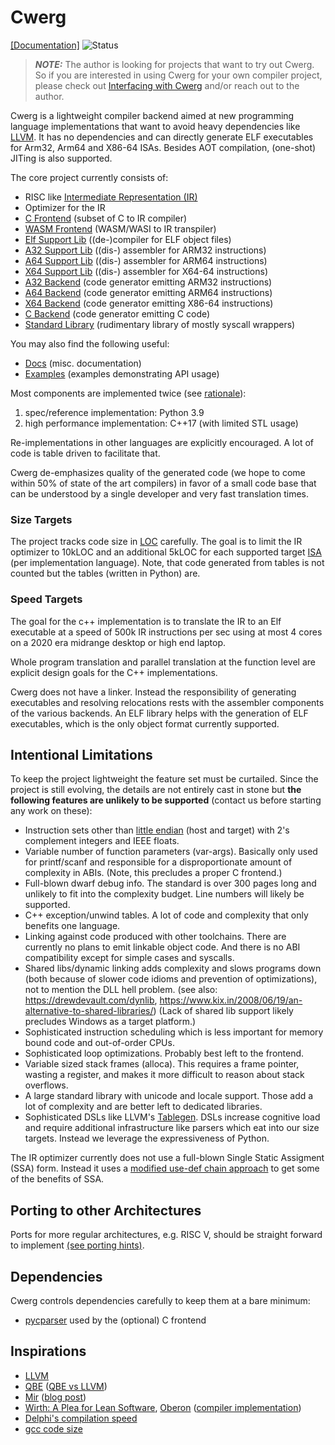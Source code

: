# Cwerg

[[Documentation]](Docs/) ![Status](../../workflows/cwerg-tests/badge.svg)

> **_NOTE:_**  The author is looking for projects that want to try out Cwerg. 
> So if you are interested in using Cwerg for your own compiler
> project, please check out [Interfacing with Cwerg](Docs/interfacing_with_cwerg.md)
> and/or reach out to the author.

Cwerg is a lightweight compiler backend aimed at new programming 
language implementations that want to avoid heavy dependencies like
[LLVM](https://llvm.org). It has no dependencies and can directly generate
ELF executables for Arm32, Arm64 and X86-64 ISAs.
Besides AOT compilation, (one-shot) JITing is also supported.

The core project currently consists of:

* RISC like [Intermediate Representation (IR)](Docs/opcodes.md) 
* Optimizer for the IR
* [C Frontend](FrontEndC/)  (subset of C to IR compiler)
* [WASM Frontend](FrontEndWASM/) (WASM/WASI to IR transpiler)
* [Elf Support Lib](Elf/)   ((de-)compiler for ELF object files)
* [A32 Support Lib](CpuA32/) ((dis-) assembler for ARM32 instructions)
* [A64 Support Lib](CpuA64/) ((dis-) assembler for ARM64 instructions)
* [X64 Support Lib](CpuX64/) ((dis-) assembler for X64-64 instructions)
* [A32 Backend](CodeGenA32/) (code generator emitting ARM32 instructions)
* [A64 Backend](CodeGenA64/) (code generator emitting ARM64 instructions)
* [X64 Backend](CodeGenX64/) (code generator emitting X86-64 instructions)
* [C Backend](CodeGenC/) (code generator emitting C code)
* [Standard Library](StdLib/) (rudimentary library of mostly syscall wrappers)

You may also find the following useful:
* [Docs](Docs/) (misc. documentation)
* [Examples](Examples/) (examples demonstrating API usage)

Most components are implemented twice (see [rationale](Docs/why_python.md)):
1. spec/reference implementation: Python 3.9
2. high performance implementation: C++17 (with limited STL usage)

Re-implementations in other languages are explicitly encouraged. A lot of
code is table driven to facilitate that.

Cwerg de-emphasizes quality of the generated code (we hope to come within 50%
of state of the art  compilers) in favor of a small code base that can be
understood by a single developer and very fast translation times.

### Size Targets

The project tracks code size in [LOC](CLOC.txt) carefully. The goal is to limit 
the IR optimizer to 10kLOC and an additional 5kLOC for each supported target 
[ISA](https://en.wikipedia.org/wiki/Instruction_set_architecture) 
(per implementation language).
Note, that code generated from tables is not counted but the tables (written in Python) are.

### Speed Targets

The goal for the c++ implementation is to translate the IR to an Elf executable at a speed of 
500k IR instructions per sec using at most 4 cores on a 2020 era midrange desktop or high end laptop.

Whole program translation and parallel translation at the function level are 
explicit design goals for the C++ implementations.

Cwerg does not have a linker. Instead the responsibility of 
generating executables and resolving relocations rests with the assembler
components of the various backends. An ELF library helps with the generation of
ELF executables, which is the only object format currently supported.

## Intentional Limitations

To keep the project lightweight the feature set must be curtailed.
Since the project is still evolving, the details are not entirely cast in stone but 
**the following features are unlikely to be supported** (contact us before starting 
any work on these):

* Instruction sets other than [little endian](https://en.wikipedia.org/wiki/Comparison_of_instruction_set_architectures) (host and target) with 2's complement integers and IEEE floats.
* Variable number of function parameters (var-args). Basically only used for
  printf/scanf and responsible for a disproportionate amount of complexity in 
  ABIs. (Note, this precludes a proper C frontend.)
* Full-blown dwarf debug info. The standard is over 300 pages long and unlikely
  to fit into the complexity budget. Line numbers will likely be supported.
* C++ exception/unwind tables. A lot of code and complexity that only benefits one language.
* Linking against code produced with other toolchains. There are currently no plans
  to emit linkable object code. And there is no ABI compatibility except for simple cases and syscalls. 
* Shared libs/dynamic linking adds complexity and slows programs down (both because
  of slower code idioms and prevention of optimizations), not
  to mention the DLL hell problem. (see also: https://drewdevault.com/dynlib, 
  https://www.kix.in/2008/06/19/an-alternative-to-shared-libraries/)
  (Lack of shared lib support likely precludes Windows as a target platform.) 
* Sophisticated instruction scheduling which is less important for memory 
  bound code and out-of-order CPUs.
* Sophisticated loop optimizations. Probably best left to the frontend.
* Variable sized stack frames (alloca). This requires a frame pointer, wasting a register,
  and makes it more difficult to reason about stack overflows.
* A large standard library with unicode and locale support. Those add a lot of 
  complexity and are better left to dedicated libraries.
* Sophisticated DSLs like LLVM's [Tablegen](https://llvm.org/docs/TableGen/).
  DSLs increase cognitive load and require additional infrastructure like parsers 
  which eat into our size targets. Instead we leverage the expressiveness of Python.
 

The IR optimizer currently does not use a full-blown Single Static Assigment
(SSA) form. Instead it uses a [modified use-def chain approach](Docs/use_def.md)
to get some of the benefits of SSA. 

## Porting to other Architectures

Ports for more regular architectures, e.g. RISC V, should be straight forward to implement [(see porting hints)](Docs/backend_porting.md).

## Dependencies

Cwerg controls dependencies carefully to keep them at a bare minimum:
 
* [pycparser](https://github.com/eliben/pycparser) used by the (optional) C frontend

## Inspirations

* [LLVM](https://llvm.org) 
* [QBE](https://c9x.me/compile/) ([QBE vs LLVM](https://c9x.me/compile/doc/llvm.html))
* [Mir](https://github.com/vnmakarov/mir) ([blog post](https://developers.redhat.com/blog/2020/01/20/mir-a-lightweight-jit-compiler-project/))
* [Wirth: A Plea for Lean Software](https://cr.yp.to/bib/1995/wirth.pdf),
  [Oberon](http://www.projectoberon.com/) ([compiler implementation](http://www.inf.ethz.ch/personal/wirth/ProjectOberon/PO.System.pdf)) 
* [Delphi's compilation speed](https://news.ycombinator.com/item?id=24735366)
* [gcc code size](https://www.phoronix.com/scan.php?page=news_item&px=MTg3OTQ)



